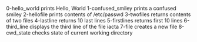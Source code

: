 0-hello_world prints Hello, World
1-confused_smiley prints a confused smiley
2-hellofile prints contents of /etc/passwd
3-twofiles returns contents of two files
4-lastline returns 10 last lines
5-firstlines returns first 10 lines
6-third_line displays the third line of the file iacta
7-file creates a new file
8-cwd_state checks state of current working directory

